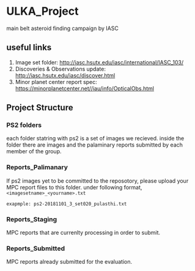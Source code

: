 # ULKA_Project
main belt asteroid finding campaign by IASC

## useful links

1. Image set folder: http://iasc.hsutx.edu/iasc/international/IASC_103/
2. Discoveries & Observations update: http://iasc.hsutx.edu/iasc/discover.html
3. Minor planet center report spec: https://minorplanetcenter.net//iau/info/OpticalObs.html

## Project Structure

### PS2 folders
each folder statring with ps2 is a set of images we recieved. inside the folder there are images and the palaminary reports submitted by each member of the group.

### Reports_Palimanary
If ps2 images yet to be committed to the reposotory, please upload your MPC report files to this folder. under following format, `<imagesetname>_<yourname>.txt`

`exapmple: ps2-20181101_3_set020_pulasthi.txt`

### Reports_Staging
MPC reports that are currenlty processing in order to submit.

### Reports_Submitted
MPC reports already submitted for the evaluation.

